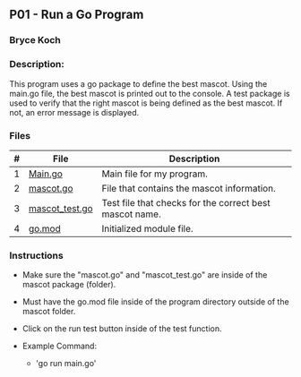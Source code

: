 ## P01 - Run a Go Program
### Bryce Koch
### Description:

This program uses a go package to define the best mascot. Using the main.go file, the 
best mascot is printed out to the console. A test package is used to verify that the 
right mascot is being defined as the best mascot. If not, an error message is displayed.


### Files

|   #   | File             | Description                                        |
| :---: | ---------------- | -------------------------------------------------- |
|   1   | [Main.go](https://github.com/BKoch74/4143-PLC/blob/main/Assignments/P01/Main.go)      | Main file for my program.      |
|   2   | [mascot.go](https://github.com/BKoch74/4143-PLC/blob/main/Assignments/P01/mascot/mascot.go)  | File that contains the mascot information.   |
|   3   | [mascot_test.go](https://github.com/BKoch74/4143-PLC/blob/main/Assignments/P01/mascot/mascot_test.go) | Test file that checks for the correct best mascot name. |
| 4 | [go.mod](https://github.com/BKoch74/4143-PLC/blob/main/Assignments/P01/go.mod) | Initialized module file. |


### Instructions

- Make sure the "mascot.go" and "mascot_test.go" are inside of the mascot package (folder).
- Must have the go.mod file inside of the program directory outside of the mascot folder.
- Click on the run test button inside of the test function.


- Example Command:
  - 'go run main.go'
